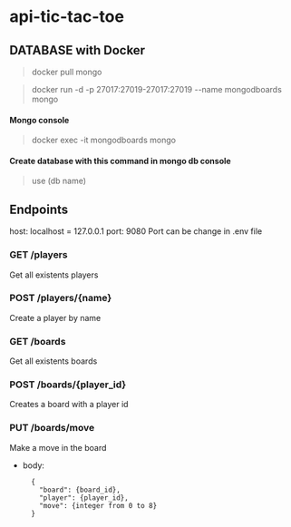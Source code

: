 # api-tic-tac-toe

## DATABASE with Docker
> docker pull mongo

> docker run -d -p 27017:27019-27017:27019 --name mongodboards mongo

#### Mongo console
> docker exec -it mongodboards mongo

#### Create database with this command in mongo db console
> use (db name)

## Endpoints
host: localhost = 127.0.0.1
port: 9080
Port can be change in .env file

### GET /players

Get all existents players

### POST /players/{name}

Create a player by name

### GET /boards

Get all existents boards

### POST /boards/{player_id}

Creates a board with a player id

### PUT /boards/move

Make a move in the board
- body:

        {
          "board": {board_id},
          "player": {player_id},
          "move": {integer from 0 to 8}
        }
